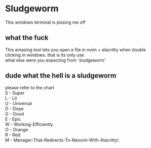 # Sludgeworm
This windows terminal is pissing me off
## what the fuck
This amazing tool lets you open a file in nvim + alacritty when double clicking in windows. that is its only use\
what else were you expecting from 'sludgeworm'
## dude what the hell is a sludgeworm
please refer to the chart\
S - Super\
L - Lit\
U - Universal\
D - Dope\
G - Good\
E - Epic\
W - Working-Efficiently\
O - Orange\
R - Red\
M - Manager-That-Redirects-To-Neovim-With-Alacritty\
